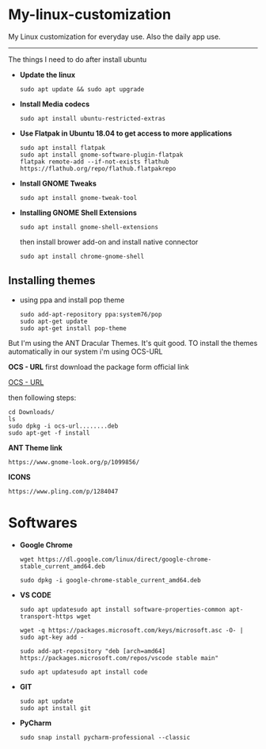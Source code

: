 # My-linux-customization
My Linux customization for everyday use. Also the daily app use.

----------------------
The things I need to do after install ubuntu

* **Update the linux** 
    ```
    sudo apt update && sudo apt upgrade
    ```
* **Install Media codecs**
  ```
  sudo apt install ubuntu-restricted-extras
  ```
* **Use Flatpak in Ubuntu 18.04 to get access to more applications**
  ```
  sudo apt install flatpak
  sudo apt install gnome-software-plugin-flatpak
  flatpak remote-add --if-not-exists flathub https://flathub.org/repo/flathub.flatpakrepo
  ```
* **Install GNOME Tweaks**
  ```
  sudo apt install gnome-tweak-tool
  ```
* **Installing GNOME Shell Extensions**
  ```
  sudo apt install gnome-shell-extensions
  ```
  then install brower add-on and install native connector

  ```
  sudo apt install chrome-gnome-shell
  ```
## Installing themes 

* using ppa and install pop theme
  ```
  sudo add-apt-repository ppa:system76/pop
  sudo apt-get update
  sudo apt-get install pop-theme
  ```

 But I'm using the ANT Dracular Themes. It's quit good. TO install the themes automatically in our system i'm using OCS-URL

**OCS - URL**
first download the package form official link

[OCS - URL](https://www.pling.com/p/1136805/)

then following steps:
```
cd Downloads/
ls
sudo dpkg -i ocs-url........deb
sudo apt-get -f install
```

**ANT Theme link**
```
https://www.gnome-look.org/p/1099856/
```
**ICONS**
```
https://www.pling.com/p/1284047
```

# Softwares

* **Google Chrome**
  ```
  wget https://dl.google.com/linux/direct/google-chrome-stable_current_amd64.deb

  sudo dpkg -i google-chrome-stable_current_amd64.deb
  ```

* **VS CODE**
  ```
  sudo apt updatesudo apt install software-properties-common apt-transport-https wget

  wget -q https://packages.microsoft.com/keys/microsoft.asc -O- | sudo apt-key add -

  sudo add-apt-repository "deb [arch=amd64] https://packages.microsoft.com/repos/vscode stable main"

  sudo apt updatesudo apt install code

  ```
* **GIT**
  ```
  sudo apt update
  sudo apt install git
  ```
* **PyCharm**
  ```
  sudo snap install pycharm-professional --classic
  ```
